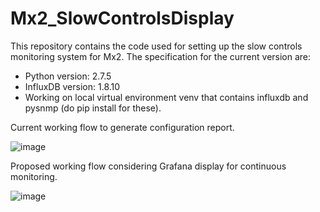 # Mx2_SlowControlsDisplay

This repository contains the code used for setting up the slow controls monitoring system for Mx2. The specification for the current version are:

- Python version: 2.7.5
- InfluxDB version: 1.8.10
- Working on local virtual environment venv that contains influxdb and pysnmp (do pip install for these).

Current working flow to generate configuration report.

![image](https://github.com/rvizarreta/Mx2_SlowControlsDisplay/assets/34606228/b353d354-c0cf-4b98-919e-41a0cacbf8e8)

Proposed working flow considering Grafana display for continuous monitoring.

![image](https://github.com/rvizarreta/Mx2_SlowControlsDisplay/assets/34606228/b9eefee5-8374-489e-a313-44ffa20da7d0)
